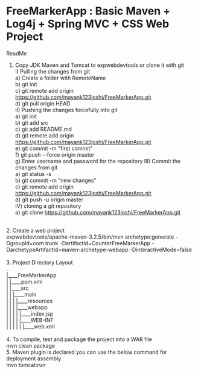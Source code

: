 # FreeMarkerApp : Basic Maven + Log4j + Spring MVC + CSS Web Project
ReadMe

1. Copy JDK Maven and Tomcat to expwebdevtools or clone it with git<br>
	I) Pulling the changes from git<br>
			a) Create a folder with RemoteName <br>
			b) git init <br>
			c) git remote add origin https://github.com/mayank123joshi/FreeMarkerApp.git<br>
			d) git pull origin HEAD <br>
	II) Pushing the changes forcefully into git <br>
			a) git init<br>
			b) git add src<br>
			c) git add README.md<br>
			d) git remote add origin https://github.com/mayank123joshi/FreeMarkerApp.git<br>
			e) git commit -m "first commit"<br>
			f) git push --force origin master<br>
			g) Enter username and password for the repository
	III) Commit the changes from git<br>
			a) git status -s<br>
			b) git commit -m "new changes"<br>
			c) git remote add origin https://github.com/mayank123joshi/FreeMarkerApp.git<br>
			d) git push -u origin master<br>
	IV) cloning a git repository<br>
			a) git clone https://github.com/mayank123joshi/FreeMarkerApp.git<br>
<br>
2. Create a web project <br>
     expwebdevtools/apache-maven-3.2.5/bin/mvn archetype:generate -DgroupId=com.trunk -DartifactId=CounterFreeMarkerApp -DarchetypeArtifactId=maven-archetype-webapp -DinteractiveMode=false<br>
<br>
3. Project Directory Layout<br>
	.<br>
	|____FreeMarkerApp<br>
	| |____pom.xml<br>
	| |____src<br>
	| | |____main<br>
	| | | |____resources<br>
	| | | |____webapp<br>
	| | | | |____index.jsp<br>
	| | | | |____WEB-INF<br>
	| | | | | |____web.xml<br>
<br>
4. To compile, test and package the project into a WAR file<br>
       mvn clean package<br>
5. Maven plugin is declared you can use the below command for deployment assembly<br>
       mvn tomcat:run<br>